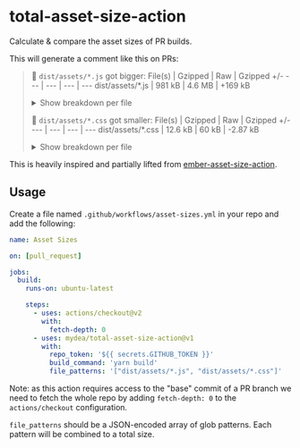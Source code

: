 # total-asset-size-action

Calculate & compare the asset sizes of PR builds.

This will generate a comment like this on PRs:

> 🚨 `dist/assets/*.js` got bigger:
> File(s) | Gzipped | Raw | Gzipped +/-
> --- | --- | --- | ---
> dist/assets/\*.js | 981 kB | 4.6 MB | +169 kB
>
> <details>
>   <summary>
>     Show breakdown per file
>   </summary>
>
> | File(s)                                                      | Gzipped | Raw     | Gzipped +/- |
> | ------------------------------------------------------------ | ------- | ------- | ----------- |
> | dist/assets/chunk.143.f3ec95c5774a91655e74.js                | 2.25 kB | 4.93 kB | -801 B      |
> | dist/assets/chunk.177.314749eaa2983ac9f767.js                | 132 kB  | 501 kB  | -2.69 kB    |
> | dist/assets/chunk.178.9014245c7e17ab99edb9.js                | 866 B   | 1.63 kB | -223 B      |
> | dist/assets/chunk.272.045adf547aa2f63fad41.js                | 10.8 kB | 34.7 kB | +5.12 kB    |
> | dist/assets/chunk.383.ebc4fe2cadcc34206af9.js                | 264 kB  | 1.16 MB | +89.9 kB    |
> | dist/assets/chunk.688.af8abd680c8fa18ad72f.js                | 112 kB  | 386 kB  | -41.3 kB    |
> | dist/assets/chunk.714.c5ae97ad56de09552265.js                | 5.09 kB | 13.8 kB | +2.14 kB    |
> | dist/assets/chunk.798.f92dc175740c206ceaaa.js                | 2.65 kB | 6.29 kB | -313 B      |
> | dist/assets/chunk.970.b41e13e5da33ba0f66b0.js                | 16.6 kB | 52.5 kB | -4.54 kB    |
> | dist/assets/fabscale-app-c098c971d202e7e916fe86d286de67a1.js | 235 kB  | 1.65 MB | +65.7 kB    |
> | dist/assets/vendor-9dfd5bee2d500439a6e6524fa35ebed5.js       | 200 kB  | 782 kB  | +56.4 kB    |
>
> </details>
>
> 🎉 `dist/assets/*.css` got smaller:
> File(s) | Gzipped | Raw | Gzipped +/-
> --- | --- | --- | ---
> dist/assets/\*.css | 12.6 kB | 60 kB | -2.87 kB
>
> <details>
>   <summary>
>     Show breakdown per file
>   </summary>
>
> | File(s)                                                       | Gzipped | Raw     | Gzipped +/- |
> | ------------------------------------------------------------- | ------- | ------- | ----------- |
> | dist/assets/fabscale-app-a26dafa6b60b634ea5eadd0660b7b2b7.css | 11.6 kB | 56.2 kB | -2.44 kB    |
> | dist/assets/vendor-6662738823da4284f3dc754a198e37be.css       | 1.01 kB | 3.87 kB | -423 B      |
>
> </details>

This is heavily inspired and partially lifted from [ember-asset-size-action](https://github.com/simplabs/ember-asset-size-action).

## Usage

Create a file named `.github/workflows/asset-sizes.yml` in your repo and add the following:

```yaml
name: Asset Sizes

on: [pull_request]

jobs:
  build:
    runs-on: ubuntu-latest

    steps:
      - uses: actions/checkout@v2
        with:
          fetch-depth: 0
      - uses: mydea/total-asset-size-action@v1
        with:
          repo_token: '${{ secrets.GITHUB_TOKEN }}'
          build_command: 'yarn build'
          file_patterns: '["dist/assets/*.js", "dist/assets/*.css"]'
```

Note: as this action requires access to the "base" commit of a PR branch we need to fetch the whole repo by adding `fetch-depth: 0` to the `actions/checkout` configuration.

`file_patterns` should be a JSON-encoded array of glob patterns.
Each pattern will be combined to a total size.
